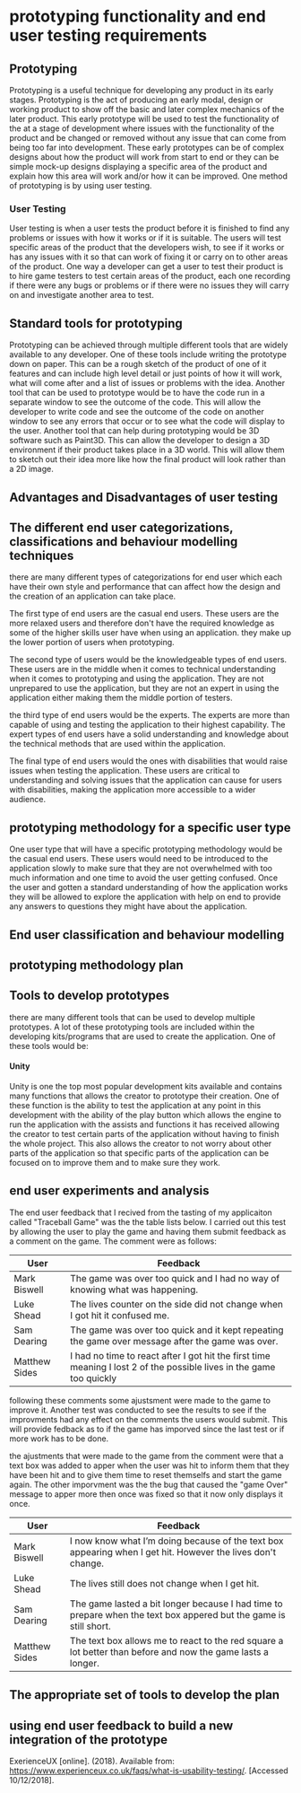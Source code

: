 # prototyping functionality and end user testing requirements
## Prototyping
Prototyping is a useful technique for developing any product in its early stages. Prototyping is the act of producing an early modal, design or working product to show off the basic and later complex mechanics of the later product. This early prototype will be used to test the functionality of the at a stage of development where issues with the functionality of the product and be changed or removed without any issue that can come from being too far into development. These early prototypes can be of complex designs about how the product will work from start to end or they can be simple mock-up designs displaying a specific area of the product and explain how this area will work and/or how it can be improved. One method of prototyping is by using user testing.

### User Testing
User testing is when a user tests the product before it is finished to find any problems or issues with how it works or if it is suitable. The users will test specific areas of the product that the developers wish, to see if it works or has any issues with it so that can work of fixing it or carry on to other areas of the product. One way a developer can get a user to test their product is to hire game testers to test certain areas of the product, each one recording if there were any bugs or problems or if there were no issues they will carry on and investigate another area to test.

## Standard tools for prototyping
Prototyping can be achieved through multiple different tools that are widely available to any developer. One of these tools include writing the prototype down on paper. This can be a rough sketch of the product of one of it features and can include high level detail or just points of how it will work, what will come after and a list of issues or problems with the idea. Another tool that can be used to prototype would be to have the code run in a separate window to see the outcome of the code. This will allow the developer to write code and see the outcome of the code on another window to see any errors that occur or to see what the code will display to the user. Another tool that can help during prototyping would be 3D software such as Paint3D. This can allow the developer to design a 3D environment if their product takes place in a 3D world. This will allow them to sketch out their idea more like how the final product will look rather than a 2D image.

## Advantages and Disadvantages of user testing

## The different end user categorizations, classifications and behaviour modelling techniques
there are many different types of categorizations for end user which each have their own style and performance that can affect how the design and the creation of an application can take place.

The first type of end users are the casual end users. These users are the more relaxed users and therefore don't have the required knowledge as some of the higher skills user have when using an application. they make up the lower portion of users when prototyping.

The second type of users would be the knowledgeable types of end users. These users are in the middle when it comes to technical understanding when it comes to prototyping and using the application. They are not unprepared to use the application, but they are not an expert in using the application either making them the middle portion of testers.

the third type of end users would be the experts. The experts are more than capable of using and testing the application to their highest capability. The expert types of end users have a solid understanding and knowledge about the technical methods that are used within the application.

The final type of end users would the ones with disabilities that would raise issues when testing the application. These users are critical to understanding and solving issues that the application can cause for users with disabilities, making the application more accessible to a wider audience.

## prototyping methodology for a specific user type
One user type that will have a specific prototyping methodology would be the casual end users. These users would need to be introduced to the application slowly to make sure that they are not overwhelmed with too much information and one time to avoid the user getting confused. Once the user and gotten a standard understanding of how the application works they will be allowed to explore the application with help on end to provide any answers to questions they might have about the application.

## End user classification and behaviour modelling

## prototyping methodology plan

## Tools to develop prototypes
there are many different tools that can be used to develop multiple prototypes. A lot of these prototyping tools are included within the developing kits/programs that are used to create the application. One of these tools would be:

#### Unity
Unity is one the top most popular development kits available and contains many functions that allows the creator to prototype their creation. One of these function is the ability to test the application at any point in this development with the ability of the play button which allows the engine to run the application with the assists and functions it has received allowing the creator to test certain parts of the application without having to finish the whole project. This also allows the creator to not worry about other parts of the application so that specific parts of the application can be focused on to improve them and to make sure they work.

## end user experiments and analysis
The end user feedback that I recived from the tasting of my applicaiton called "Traceball Game" was the the table lists below. I carried out this test by allowing the user to play the game and having them submit feedback as a comment on the game. The comment were as follows:

| User  | Feedback |
| ------------- | ------------- |
| Mark Biswell  | The game was over too quick and I had no way of knowing what was happening.  |
| Luke Shead  | The lives counter on the side did not change when I got hit it confused me.  |
| Sam Dearing  | The game was over too quick and it kept repeating the game over message after the game was over.|
| Matthew Sides  | I had no time to react after I got hit the first time meaning I lost 2 of the possible lives in the game too quickly  |

following these comments some ajustsment were made to the game to improve it. Another test was conducted to see the results to see if the improvments had any effect on the comments the users would submit. This will provide fedback as to if the game has imporved since the last test or if more work has to be done.

the ajustments that were made to the game from the comment were that a text box was added to apper when the user was hit to inform them that they have been hit and to give them time to reset themselfs and start the game again. The other imporvment was the the bug that caused the "game Over" message to apper more then once was fixed so that it now only displays it once.

| User  | Feedback |
| ------------- | ------------- |
| Mark Biswell  | I now know what I’m doing because of the text box appearing when I get hit. However the lives don't change.  |
| Luke Shead  | The lives still does not change when I get hit.  |
| Sam Dearing  | The game lasted a bit longer because I had time to prepare when the text box appered but the game is still short. |
| Matthew Sides  | The text box allows me to react to the red square a lot better than before and now the game lasts a longer.  |

## The appropriate set of tools to develop the plan

## using end user feedback to build a new integration of the prototype


ExerienceUX [online]. (2018). Available from: <https://www.experienceux.co.uk/faqs/what-is-usability-testing/>. [Accessed 10/12/2018].
